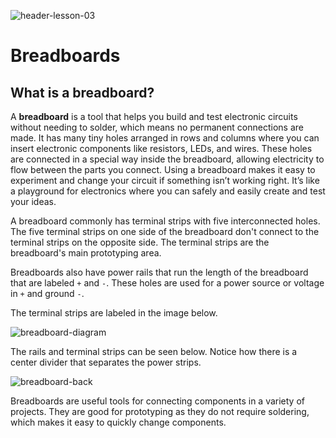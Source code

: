 ![header-lesson-03](assets/header-lesson-03.png)

# Breadboards

## What is a breadboard?

A **breadboard** is a tool that helps you build and test electronic circuits without needing to solder, which means no permanent connections are made. It has many tiny holes arranged in rows and columns where you can insert electronic components like resistors, LEDs, and wires. These holes are connected in a special way inside the breadboard, allowing electricity to flow between the parts you connect. Using a breadboard makes it easy to experiment and change your circuit if something isn’t working right. It’s like a playground for electronics where you can safely and easily create and test your ideas.

A breadboard commonly has terminal strips with five interconnected holes. The five terminal strips on one side of the breadboard don't connect to the terminal strips on the opposite side. The terminal strips are the breadboard's main prototyping area. 

Breadboards also have power rails that run the length of the breadboard that are labeled `+` and `-`. These holes are used for a power source or voltage in `+` and ground `-`. 

The terminal strips are labeled in the image below.

![breadboard-diagram](assets/breadboard-diagram.png)

The rails and terminal strips can be seen below. Notice how there is a center divider that separates the power strips.

![breadboard-back](assets/breadboard-back.png)

Breadboards are useful tools for connecting components in a variety of projects. They are good for prototyping as they do not require soldering, which makes it easy to quickly change components.